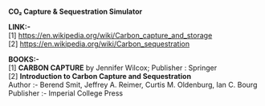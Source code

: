 
****CO₂ Capture & Sequestration Simulator****<br>

****LINK:-****<br>
[1] https://en.wikipedia.org/wiki/Carbon_capture_and_storage<br>
[2] https://en.wikipedia.org/wiki/Carbon_sequestration

****BOOKS:-****<br>
[1] ****CARBON CAPTURE**** by Jennifer Wilcox; Publisher : Springer <br>
[2] ****Introduction to Carbon Capture and Sequestration****<br>
Author :- Berend Smit, Jeffrey A. Reimer, Curtis M. Oldenburg, Ian C. Bourg<br>
Publisher :- Imperial College Press

 
